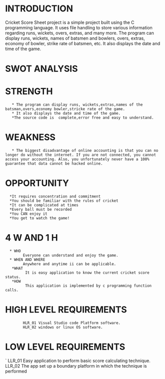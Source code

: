 #  INTRODUCTION

Cricket Score Sheet project is a simple project built using the C programming language. It uses file handling to store various information regarding runs, wickets, overs, extras, and many more. The program can display runs, wickets, names of batsmen and bowlers, overs, extras, economy of bowler, strike rate of batsmen, etc. It also displays the date and time of the game.

# SWOT ANALYSIS

# STRENGTH
       * The program can display runs, wickets,extras,names of the batsman,overs,economy bowler,stricke rate of the game.
       * It also displays the date and time of the game.
       *The source code is  complete,error free and easy to understand.
# WEAKNESS
       * The biggest disadvantage of online accounting is that you can no longer do without the internet. If you are not connected, you cannot access your accounting. Also, you unfortunately never have a 100% guarantee that data cannot be hacked online.
# OPPORTUNITY
      *It requires concentration and commitment
      *You should be familiar with the rules of cricket
      *It can be complicated at times
      *Every ball must be recorded
      *You CAN enjoy it
      *You get to watch the game!
 #    4 W AND 1 H
      * WHO
            Everyone can understand and enjoy the game.
      * WHEN AND WHERE 
            Anywhere and anytime ii can be applicable.
       *WHAT
             It is easy application to know the current cricket score status.
       *HOW
             This application is implemented by c programming function calls.
             
 # HIGH LEVEL REQUIREMENTS 

            HLR_01 Visual Studio code Platform software.
            HLR_02 windows or linux OS software.
            
 # LOW LEVEL REQUIREMENTS

`           LLR_01 Easy application to perform basic score calculating technique.
            LLR_02 The app set up a boundary platform in which the technique is performed
            

